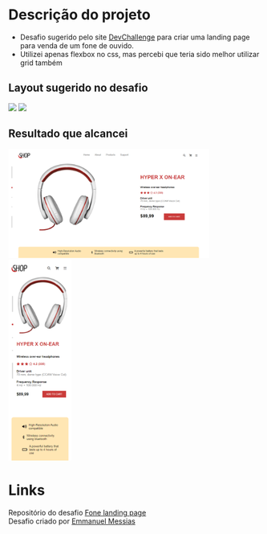 # Descrição do projeto
- Desafio sugerido pelo site <a href="https://www.devchallenge.com.br/">DevChallenge</a> para criar uma landing page para venda de um fone de ouvido.
- Utilizei apenas flexbox no css, mas percebi que teria sido melhor utilizar grid também

## Layout sugerido no desafio
<div>
  <img src="design/desktop.png" width="400px">
  <img src="design/mobile.png" height="400px">
</div>

## Resultado que alcancei
<div>
  <img src="design/my-desktop.png" width="400px">
  <img src="design/my-mobile.png" height="400px">
</div>

# Links
Repositório do desafio <a href="https://github.com/devchallenge-io/fone-landing-page">Fone landing page</a><br>
Desafio criado por  <a href="https://www.linkedin.com/in/emmanuel-messias-535621127/">Emmanuel Messias</a>
